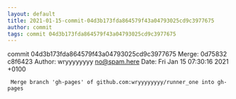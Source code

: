 ```yaml
---
layout: default
title: 2021-01-15-commit-04d3b173fda864579f43a04793025cd9c3977675
author: commit
tags: commit 04d3b173fda864579f43a04793025cd9c3977675
---
```


commit 04d3b173fda864579f43a04793025cd9c3977675
Merge: 0d75832 c8f6423
Author: wryyyyyyyy <no@spam.here>
Date:   Fri Jan 15 07:30:16 2021 +0100

     Merge branch 'gh-pages' of github.com:wryyyyyyyy/runner_one into gh-pages
